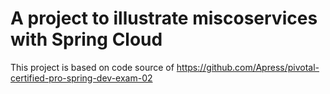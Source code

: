 # A project to illustrate miscoservices with Spring Cloud
This project is based on code source of https://github.com/Apress/pivotal-certified-pro-spring-dev-exam-02
